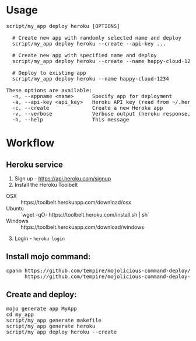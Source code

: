 # Usage
<pre>
script/my_app deploy heroku [OPTIONS]

  # Create new app with randomly selected name and deploy
  script/my_app deploy heroku --create --api-key ...

  # Create new app with specified name and deploy
  script/my_app deploy heroku --create --name happy-cloud-1234

  # Deploy to existing app
  script/my_app deploy heroku --name happy-cloud-1234

These options are available:
  -n, --appname &lt;name&gt;      Specify app for deployment
  -a, --api-key &lt;api_key&gt;   Heroku API key (read from ~/.heroku/credentials by default).
  -c, --create              Create a new Heroku app
  -v, --verbose             Verbose output (heroku response, git output)
  -h, --help                This message
</pre>

# Workflow

## Heroku service

1. Sign up - https://api.heroku.com/signup
2. Install the Heroku Toolbelt
<dl>
    <dt>OSX</dt><dd>https://toolbelt.herokuapp.com/download/osx</dd>
    <dt>Ubuntu</dt><dd>`wget -qO- https://toolbelt.heroku.com/install.sh | sh`</dd>
    <dt>Windows</dt><dd>https://toolbelt.herokuapp.com/download/windows</dd>
</dl>

3. Login - `heroku login`

## Install mojo command:

<pre>
cpanm https://github.com/tempire/mojolicious-command-deploy/raw/master/Mojolicious-Command-deploy-0.01.tar.gz \
      https://github.com/tempire/mojolicious-command-deploy-heroku/raw/master/Mojolicious-Command-deploy-heroku-0.01.tar.gz
</pre>

## Create and deploy:
<pre>
mojo generate app MyApp
cd my_app
script/my_app generate makefile
script/my_app generate heroku
script/my_app deploy heroku --create
</pre>
